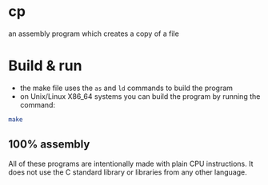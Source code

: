 # cp
an assembly program which creates a copy of a file

# Build & run
- the make file uses the ``as`` and ``ld`` commands to build the program
- on Unix/Linux X86_64 systems you can build the program by running the command:
```sh
make
```

## 100% assembly
All of these programs are intentionally made with plain CPU instructions.
It does not use the C standard library or libraries from any other language.
